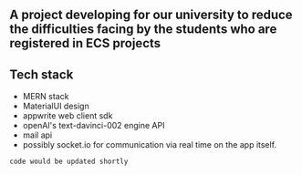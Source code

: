 ## A project developing for our university to reduce the difficulties facing by the students who are registered in ECS projects

## Tech stack 

- MERN stack
- MaterialUI design
- appwrite web client sdk
- openAI's text-davinci-002 engine API
- mail api 
- possibly socket.io for communication via real time on the app itself.

``` code would be updated shortly ```




